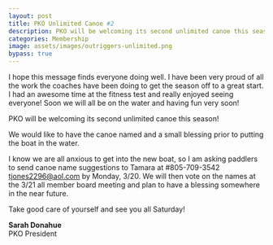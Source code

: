 ```yaml
---
layout: post
title: PKO Unlimited Canoe #2
description: PKO will be welcoming its second unlimited canoe this season!  
categories: Membership
image: assets/images/outriggers-unlimited.png
bypass: true
---
```


I hope this message finds everyone doing well.  I have been very proud of all the work the coaches have been doing to get the season off to a great start.  I had an awesome time at the fitness test and really enjoyed seeing everyone! Soon we will all be on the water and having fun very soon!

PKO will be welcoming its second unlimited canoe this season!  

We would like to have the canoe named and a small blessing prior to putting the boat in the water.

I know we are all anxious to get into the new boat, so I am asking paddlers to send canoe name suggestions to Tamara at #805-709-3542 tjones2296@aol.com by Monday, 3/20. We will then vote on the names at the 3/21 all member board meeting and plan to have a blessing somewhere in the near future.

Take good care of yourself and see you all Saturday!

**Sarah Donahue**<br/>
PKO President